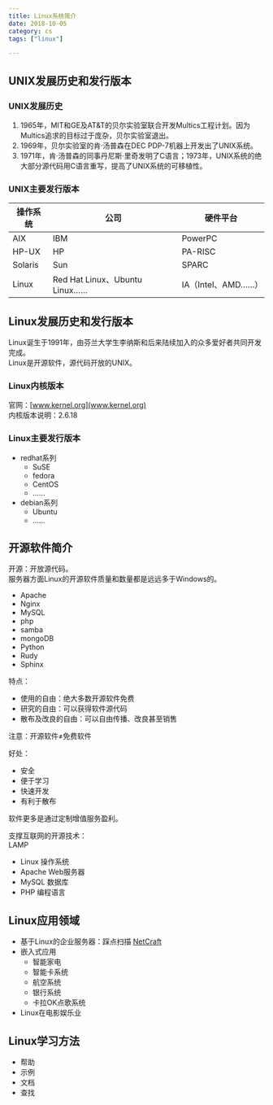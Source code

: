 ```yaml
---
title: Linux系统简介
date: 2018-10-05
category: cs
tags: ["linux"]

---
```


## UNIX发展历史和发行版本

### UNIX发展历史

1. 1965年，MIT和GE及AT&T的贝尔实验室联合开发Multics工程计划。因为Multics追求的目标过于庞杂，贝尔实验室退出。
2. 1969年，贝尔实验室的肯·汤普森在DEC PDP-7机器上开发出了UNIX系统。
3. 1971年，肯·汤普森的同事丹尼斯·里奇发明了C语言；1973年，UNIX系统的绝大部分源代码用C语言重写，提高了UNIX系统的可移植性。

### UNIX主要发行版本

<div class="table-container">

<table>

<thead>

<tr>

<th>操作系统</th>

<th>公司</th>

<th>硬件平台</th>

</tr>

</thead>

<tbody>

<tr>

<td>AIX</td>

<td>IBM</td>

<td>PowerPC</td>

</tr>

<tr>

<td>HP-UX</td>

<td>HP</td>

<td>PA-RISC</td>

</tr>

<tr>

<td>Solaris</td>

<td>Sun</td>

<td>SPARC</td>

</tr>

<tr>

<td>Linux</td>

<td>Red Hat Linux、Ubuntu Linux……</td>

<td>IA（Intel、AMD……）</td>

</tr>

</tbody>

</table>

</div>

## Linux发展历史和发行版本

Linux诞生于1991年，由芬兰大学生李纳斯和后来陆续加入的众多爱好者共同开发完成。  
Linux是开源软件，源代码开放的UNIX。

### Linux内核版本

官网：[www.kernel.org](www.kernel.org)  
内核版本说明：2.6.18

### Linux主要发行版本

*  redhat系列
    * SuSE
    * fedora
    * CentOS
    * ……
* debian系列
    * Ubuntu
    * ……

## 开源软件简介

开源：开放源代码。  
服务器方面Linux的开源软件质量和数量都是远远多于Windows的。

* Apache
* Nginx
* MySQL
* php
* samba
* mongoDB
* Python
* Rudy
* Sphinx

特点：
* 使用的自由：绝大多数开源软件免费
* 研究的自由：可以获得软件源代码
* 散布及改良的自由：可以自由传播、改良甚至销售

注意：开源软件≠免费软件

好处：
* 安全
* 便于学习
* 快速开发
* 有利于散布

软件更多是通过定制增值服务盈利。

支撑互联网的开源技术：  
LAMP
* Linux 操作系统
* Apache Web服务器
* MySQL 数据库
* PHP 编程语言

## Linux应用领域

*   基于Linux的企业服务器：踩点扫描 [NetCraft](www.netcraft.com)
*   嵌入式应用
    *   智能家电
    *   智能卡系统
    *   航空系统
    *   银行系统
    *   卡拉OK点歌系统
*   Linux在电影娱乐业

## Linux学习方法

*   帮助
*   示例
*   文档
*   查找